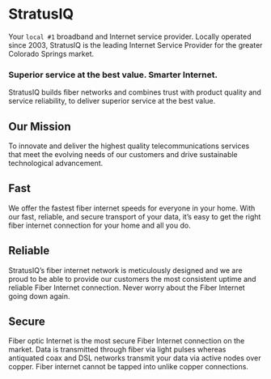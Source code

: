 # StratusIQ
Your `local #1` broadband and Internet service provider.
Locally operated since 2003, StratusIQ is the leading Internet Service Provider for the greater Colorado Springs market.
### Superior service at the best value.  Smarter Internet.
StratusIQ builds fiber networks and combines trust with product quality and service reliability, to deliver superior service at the best value.

## Our Mission
To innovate and deliver the highest quality telecommunications services that meet the evolving needs of our customers and drive sustainable technological advancement.


## Fast
We offer the fastest fiber internet speeds for everyone in your home. With our fast, reliable, and secure transport of your data, it’s easy to get the right fiber internet connection for your home and all you do.

## Reliable
StratusIQ’s fiber internet network is meticulously designed and we are proud to be able to provide our customers the most consistent uptime and reliable Fiber Internet connection.  Never worry about the Fiber Internet going down again.

## Secure
Fiber optic Internet is the most secure Fiber Internet connection on the market.  Data is transmitted through fiber via light pulses whereas antiquated coax and DSL networks transmit your data via active nodes over copper. Fiber internet cannot be tapped into unlike copper connections.
